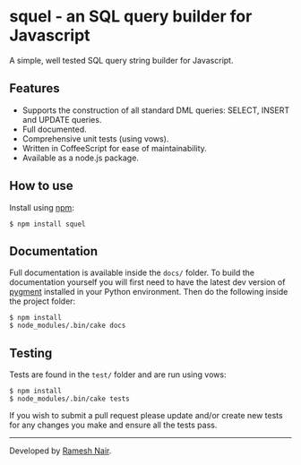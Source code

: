 # squel - an SQL query builder for Javascript

A simple, well tested SQL query string builder for Javascript.

## Features

* Supports the construction of all standard DML queries: SELECT, INSERT and UPDATE queries.
* Full documented.
* Comprehensive unit tests (using vows).
* Written in CoffeeScript for ease of maintainability.
* Available as a node.js package.

## How to use

Install using [npm](http://npmjs.org/):

    $ npm install squel

## Documentation

Full documentation is available inside the `docs/` folder. To build the documentation yourself you will first need to
have the latest dev version of [pygment](http://pygments.org/download/) installed in your Python environment. Then
do the following inside the project folder:

    $ npm install
    $ node_modules/.bin/cake docs

## Testing

Tests are found in the `test/` folder and are run using vows:

    $ npm install
    $ node_modules/.bin/cake tests

If you wish to submit a pull request please update and/or create new tests for any changes you make and ensure all the
tests pass.

---

Developed by [Ramesh Nair](http://www.hiddentao.com/).


